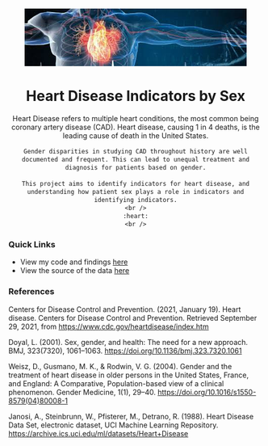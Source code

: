 

<!-- PROJECT LOGO AND INTRO SECTION -->
<br />
<div align="center">
  <p align="center">
    <img src="img/heart_banner.jpeg"  />
  </p>

  <h1 align="center">Heart Disease Indicators by Sex</h1>

  <p align="center">
    Heart Disease refers to multiple heart conditions, the most common being coronary artery disease (CAD). Heart disease, causing 1 in 4 deaths, is the leading cause of death in the United States.
    
    Gender disparities in studying CAD throughout history are well documented and frequent. This can lead to unequal treatment and diagnosis for patients based on gender.
    
    This project aims to identify indicators for heart disease, and understanding how patient sex plays a role in indicators and identifying indicators.
    <br />
    :heart:
    <br />
    
  </p>
  
</div>

### Quick Links

* View my code and findings [here](https://github.com/lilynorthcutt/heartDiseaseIndicators/writeup.Rmd)
* View the source of the data [here](https://archive.ics.uci.edu/dataset/45/heart+disease)

### References
Centers for Disease Control and Prevention. (2021, January 19). Heart disease. Centers for Disease Control
and Prevention. Retrieved September 29, 2021, from https://www.cdc.gov/heartdisease/index.htm

Doyal, L. (2001). Sex, gender, and health: The need for a new approach. BMJ, 323(7320), 1061–1063.
https://doi.org/10.1136/bmj.323.7320.1061

Weisz, D., Gusmano, M. K., & Rodwin, V. G. (2004). Gender and the treatment of heart disease in older persons
in the United States, France, and England: A Comparative, Population-based view of a clinical phenomenon. Gender Medicine, 1(1), 29–40. https://doi.org/10.1016/s1550-8579(04)80008-1

Janosi, A., Steinbrunn, W., Pfisterer, M., Detrano, R. (1988). Heart Disease Data Set, electronic dataset, UCI 
Machine Learning Repository. https://archive.ics.uci.edu/ml/datasets/Heart+Disease


